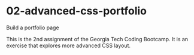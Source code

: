 # 02-advanced-css-portfolio
Build a portfolio page

This is the 2nd assignment of the Georgia Tech Coding Bootcamp. It is an exercise that explores more advanced CSS layout.